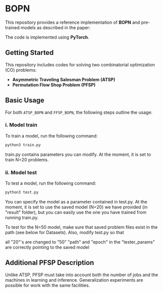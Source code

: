 # BOPN

This repository provides a reference implementation of **BOPN** and pre-trained models as described in the paper:

The code is implemented using **PyTorch**.


## Getting Started

This repository includes codes for solving two combinatorial optimization (CO) problems:

- **Asymmetric Traveling Salesman Problem (ATSP)**
- **Permutation Flow Shop Problem (PFSP)**

## Basic Usage

For both `ATSP_BOPN` and `FFSP_BOPN`, the following steps outline the usage:

### i. Model train
To train a model, run the following command:
```bash
python3 train.py
```
train.py contains parameters you can modify.
At the moment, it is set to train N=20 problems.

### ii. Model test
To test a model, run the following command:
```bash
python3 test.py
```
You can specify the model as a parameter contained in test.py.
At the moment, it is set to use the saved model (N=20) we have provided (in "result" folder), but you can easily use the one you have trained from running train.py.

To test for the N=50 model, make sure that saved problem files exist in the path (see below for Datasets). Also, modify test.py so that

all "20"'s are changed to "50"
"path" and "epoch" in the "tester_params" are correctly pointing to the saved model

## Additional PFSP Description

Unlike ATSP, PFSP must take into account both the number of jobs and the machines in learning and inference.
Generalization experiments are possible for work with the same facilities.
















